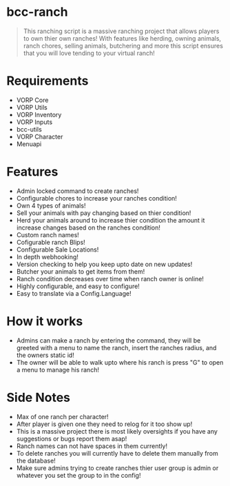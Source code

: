# bcc-ranch

> This ranching script is a massive ranching project that allows players to own thier own ranches! With features like herding, owning animals, ranch chores, selling animals, butchering and more this script ensures that you will love tending to your virtual ranch!

# Requirements
- VORP Core
- VORP Utils
- VORP Inventory
- VORP Inputs
- bcc-utils
- VORP Character
- Menuapi

# Features
- Admin locked command to create ranches!
- Configurable chores to increase your ranches condition!
- Own 4 types of animals!
- Sell your animals with pay changing based on thier condition!
- Herd your animals around to increase thier condition the amount it increase changes based on the ranches condition!
- Custom ranch names!
- Cofigurable ranch Blips!
- Configurable Sale Locations!
- In depth webhooking!
- Version checking to help you keep upto date on new updates!
- Butcher your animals to get items from them!
- Ranch condition decreases over time when ranch owner is online!
- Highly configurable, and easy to configure!
- Easy to translate via a Config.Language!

# How it works
- Admins can make a ranch by entering the command, they will be greeted with a menu to name the ranch, insert the ranches radius, and the owners static id!
- The owner will be able to walk upto where his ranch is press "G" to open a menu to manage his ranch!

# Side Notes
- Max of one ranch per character!
- After player is given one they need to relog for it too show up!
- This is a massive project there is most likely oversights if you have any suggestions or bugs report them asap!
- Ranch names can not have spaces in them currently!
- To delete ranches you will currently have to delete them manually from the database!
- Make sure admins trying to create ranches thier user group is admin or whatever you set the group to in the config!
